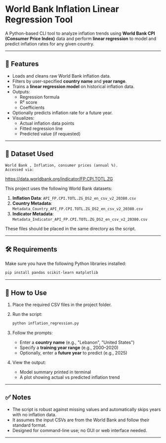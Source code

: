 # World Bank Inflation Linear Regression Tool

A Python-based CLI tool to analyze inflation trends using **World Bank CPI (Consumer Price Index)** data and perform **linear regression** to model and predict inflation rates for any given country.

---

## 📌 Features

- Loads and cleans raw World Bank inflation data.
- Filters by user-specified **country name** and **year range**.
- Trains a **linear regression model** on historical inflation data.
- Outputs:
  - Regression formula
  - R² score
  - Coefficients
- Optionally predicts inflation rate for a future year.
- Visualizes:
  - Actual inflation data points
  - Fitted regression line
  - Predicted value (if requested)

---

## 📁 Dataset Used
    World Bank , Inflation, consumer prices (annual %).
    Accessed via:
  https://data.worldbank.org/indicator/FP.CPI.TOTL.ZG   
     
This project uses the following World Bank datasets:

1. **Inflation Data**: `API_FP.CPI.TOTL.ZG_DS2_en_csv_v2_20380.csv`
2. **Country Metadata**: `Metadata_Country_API_FP.CPI.TOTL.ZG_DS2_en_csv_v2_20380.csv`
3. **Indicator Metadata**: `Metadata_Indicator_API_FP.CPI.TOTL.ZG_DS2_en_csv_v2_20380.csv`

These files should be placed in the same directory as the script.

---

## 🛠️ Requirements

Make sure you have the following Python libraries installed:

```bash
pip install pandas scikit-learn matplotlib
```

---

## 🧪 How to Use

1. Place the required CSV files in the project folder.
2. Run the script:

   ```bash
   python inflation_regression.py
   ```

3. Follow the prompts:

   - Enter a **country name** (e.g., "Lebanon", "United States")
   - Specify a **training year range** (e.g., 2000–2020)
   - Optionally, enter a **future year** to predict (e.g., 2025)

4. View the output:
   - Model summary printed in terminal
   - A plot showing actual vs predicted inflation trend

---




## ✅ Notes

- The script is robust against missing values and automatically skips years with no inflation data.
- It assumes the input CSVs are from the World Bank and follow their standard format.
- Designed for command-line use; no GUI or web interface needed.

---

